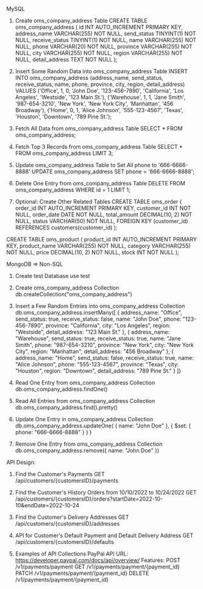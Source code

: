 MySQL
1. Create oms_company_address Table
CREATE TABLE oms_company_address (
    id INT AUTO_INCREMENT PRIMARY KEY,
    address_name VARCHAR(255) NOT NULL,
    send_status TINYINT(1) NOT NULL,
    receive_status TINYINT(1) NOT NULL,
    name VARCHAR(255) NOT NULL,
    phone VARCHAR(20) NOT NULL,
    province VARCHAR(255) NOT NULL,
    city VARCHAR(255) NOT NULL,
    region VARCHAR(255) NOT NULL,
    detail_address TEXT NOT NULL
);

2. Insert Some Random Data into oms_company_address Table
INSERT INTO oms_company_address (address_name, send_status, receive_status, name, phone, province, city, region, detail_address)
VALUES
('Office', 1, 0, 'John Doe', '123-456-7890', 'California', 'Los Angeles', 'Westside', '123 Main St.'),
('Warehouse', 1, 1, 'Jane Smith', '987-654-3210', 'New York', 'New York City', 'Manhattan', '456 Broadway'),
('Home', 0, 1, 'Alice Johnson', '555-123-4567', 'Texas', 'Houston', 'Downtown', '789 Pine St.');

3. Fetch All Data from oms_company_address Table
SELECT * FROM oms_company_address;

4. Fetch Top 3 Records from oms_company_address Table
SELECT * FROM oms_company_address
LIMIT 3;

5. Update oms_company_address Table to Set All phone to '666-6666-8888'
UPDATE oms_company_address
SET phone = '666-6666-8888';

6. Delete One Entry from oms_company_address Table
DELETE FROM oms_company_address
WHERE id = 1
LIMIT 1;

7. Optional: Create Other Related Tables
CREATE TABLE oms_order (
    order_id INT AUTO_INCREMENT PRIMARY KEY,
    customer_id INT NOT NULL,
    order_date DATE NOT NULL,
    total_amount DECIMAL(10, 2) NOT NULL,
    status VARCHAR(50) NOT NULL,
    FOREIGN KEY (customer_id) REFERENCES customers(customer_id)
);

CREATE TABLE oms_product (
    product_id INT AUTO_INCREMENT PRIMARY KEY,
    product_name VARCHAR(255) NOT NULL,
    category VARCHAR(255) NOT NULL,
    price DECIMAL(10, 2) NOT NULL,
    stock INT NOT NULL
);


MongoDB => Non-SQL

1. Create test Database
use test

2. Create oms_company_address Collection
db.createCollection("oms_company_address")

3. Insert a Few Random Entries into oms_company_address Collection
db.oms_company_address.insertMany([
    {
        address_name: "Office",
        send_status: true,
        receive_status: false,
        name: "John Doe",
        phone: "123-456-7890",
        province: "California",
        city: "Los Angeles",
        region: "Westside",
        detail_address: "123 Main St."
    },
    {
        address_name: "Warehouse",
        send_status: true,
        receive_status: true,
        name: "Jane Smith",
        phone: "987-654-3210",
        province: "New York",
        city: "New York City",
        region: "Manhattan",
        detail_address: "456 Broadway"
    },
    {
        address_name: "Home",
        send_status: false,
        receive_status: true,
        name: "Alice Johnson",
        phone: "555-123-4567",
        province: "Texas",
        city: "Houston",
        region: "Downtown",
        detail_address: "789 Pine St."
    }
])

4. Read One Entry from oms_company_address Collection
db.oms_company_address.findOne()

5. Read All Entries from oms_company_address Collection
db.oms_company_address.find().pretty()

6. Update One Entry in oms_company_address Collection
db.oms_company_address.updateOne(
    { name: "John Doe" },
    { $set: { phone: "666-6666-8888" } }
)

7. Remove One Entry from oms_company_address Collection
db.oms_company_address.remove({ name: "John Doe" })

API Design:
1. Find the Customer's Payments
GET /api/customers/{customersID}/payments

2. Find the Customer's History Orders from 10/10/2022 to 10/24/2022
GET /api/customers/{customersID}/orders?startDate=2022-10-10&endDate=2022-10-24

3. Find the Customer's Delivery Addresses
GET /api/customers/{customersID}/addresses

4. API for Customer's Default Payment and Default Delivery Address
GET /api/customers/{customersID}/defaults

5. Examples of API Collections
PayPal API
URL: https://developer.paypal.com/docs/api/overview/
Features:
POST /v1/payments/payment
GET /v1/payments/payment/{payment_id}
PATCH /v1/payments/payment/{payment_id}
DELETE /v1/payments/payment/{payment_id}

